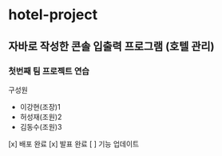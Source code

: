 # hotel-project
## 자바로 작성한 콘솔 입출력 프로그램 (호텔 관리)
### 첫번째 팀 프로젝트 연습
구성원 
+ 이강현(조장)1
+ 허성재(조원)2
+ 김동수(조원)3

[x] 배포 완료
[x] 발표 완료
[ ] 기능 업데이트
